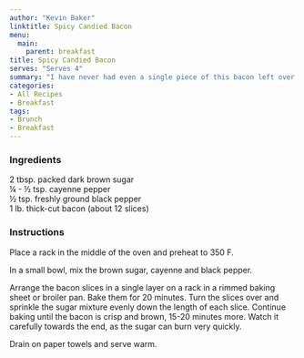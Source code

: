 ```yaml
---
author: "Kevin Baker"
linktitle: Spicy Candied Bacon
menu:
  main:
    parent: breakfast
title: Spicy Candied Bacon
serves: "Serves 4"
summary: "I have never had even a single piece of this bacon left over. It’s perfect if you’re making a big breakfast or brunch because it cooks in the oven, freeing up a stove-top burner and your own attention."
categories:
- All Recipes
- Breakfast
tags:
- Brunch
- Breakfast
---
```


### Ingredients

<div class="ingredient-list">

2 tbsp. packed dark brown sugar  
¼ - ½ tsp. cayenne pepper  
½ tsp. freshly ground black pepper  
1 lb. thick-cut bacon (about 12 slices)  

</div>

### Instructions
Place a rack in the middle of the oven and preheat to 350 F.

In a small bowl, mix the brown sugar, cayenne and black pepper.

Arrange the bacon slices in a single layer on a rack in a rimmed baking sheet or broiler pan. Bake them for 20 minutes.  Turn the slices over and sprinkle the sugar mixture evenly down the length of each slice. Continue baking until the bacon is crisp and brown, 15-20 minutes more. Watch it carefully towards the end, as the sugar can burn very quickly.

Drain on paper towels and serve warm.